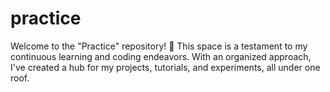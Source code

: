 # practice
Welcome to the "Practice" repository! 🚀 This space is a testament to my continuous learning and coding endeavors. With an organized approach, I've created a hub for my projects, tutorials, and experiments, all under one roof.
